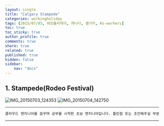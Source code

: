 ```yaml
---
layout: single
title: "Calgary Stampede"
categories: workingholiday
tags: [2015/07/03, 워킹홀리데이, 캐나다, 캘거리, Ko-workers]
toc: true
toc_sticky: true
author_profile: true
comments: true
share: true
related: true
published: true
hidden: false
sidebar: 
    nav: "docs"
---
```


## 1. Stampede(Rodeo Festival)

![IMG_20150703_124353](https://user-images.githubusercontent.com/124491456/230725844-be4bf5eb-c795-4f29-aedc-0c7ff47f63a2.jpg)
![IMG_20150704_142750](https://user-images.githubusercontent.com/124491456/230725846-5481763d-1c1e-443a-853d-a3a2a43702de.jpg)

---

```bash
클라우드 엔지니어를 꿈꾸며 공부를 시작한 초보 엔지니어입니다. 틀린점 또는 조언해주실 부분이 있으시면 친절하게 댓글 부탁드립니다. 방문해 주셔서 감사합니다 :)
```

---
